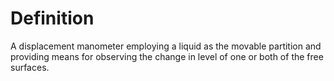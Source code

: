# Definition

A displacement manometer employing a liquid as the movable partition and
providing means for observing the change in level of one or both of the
free surfaces.
